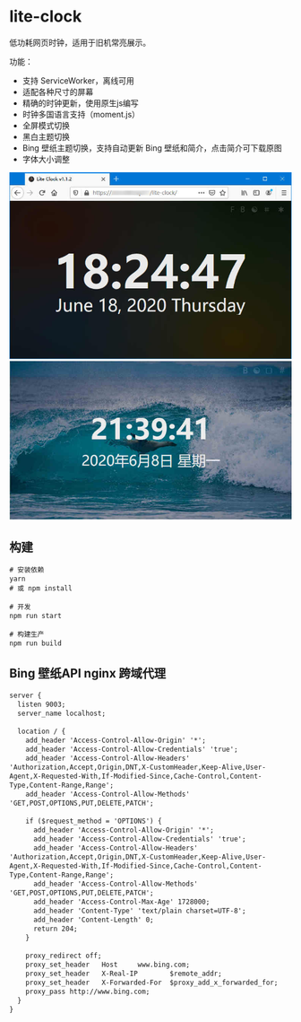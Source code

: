 # lite-clock

低功耗网页时钟，适用于旧机常亮展示。

功能：

- 支持 ServiceWorker，离线可用
- 适配各种尺寸的屏幕
- 精确的时钟更新，使用原生js编写
- 时钟多国语言支持（moment.js）
- 全屏模式切换
- 黑白主题切换
- Bing 壁纸主题切换，支持自动更新 Bing 壁纸和简介，点击简介可下载原图
- 字体大小调整

![demo](./doc/demo1.jpg)
![demo](./doc/demo2.jpg)

## 构建

```
# 安装依赖
yarn
# 或 npm install

# 开发
npm run start

# 构建生产
npm run build 
```

## Bing 壁纸API nginx 跨域代理

```
server {
  listen 9003;
  server_name localhost;

  location / {
    add_header 'Access-Control-Allow-Origin' '*';
    add_header 'Access-Control-Allow-Credentials' 'true';
    add_header 'Access-Control-Allow-Headers' 'Authorization,Accept,Origin,DNT,X-CustomHeader,Keep-Alive,User-Agent,X-Requested-With,If-Modified-Since,Cache-Control,Content-Type,Content-Range,Range';
    add_header 'Access-Control-Allow-Methods' 'GET,POST,OPTIONS,PUT,DELETE,PATCH';

    if ($request_method = 'OPTIONS') {
      add_header 'Access-Control-Allow-Origin' '*';
      add_header 'Access-Control-Allow-Credentials' 'true';
      add_header 'Access-Control-Allow-Headers' 'Authorization,Accept,Origin,DNT,X-CustomHeader,Keep-Alive,User-Agent,X-Requested-With,If-Modified-Since,Cache-Control,Content-Type,Content-Range,Range';
      add_header 'Access-Control-Allow-Methods' 'GET,POST,OPTIONS,PUT,DELETE,PATCH';
      add_header 'Access-Control-Max-Age' 1728000;
      add_header 'Content-Type' 'text/plain charset=UTF-8';
      add_header 'Content-Length' 0;
      return 204;
    }

    proxy_redirect off;
	proxy_set_header   Host     www.bing.com;
    proxy_set_header   X-Real-IP        $remote_addr;
    proxy_set_header   X-Forwarded-For  $proxy_add_x_forwarded_for;
    proxy_pass http://www.bing.com;
  }
}
```
